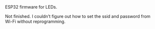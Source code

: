 ESP32 firmware for LEDs.

Not finished. I couldn’t figure out how to set the ssid and password from Wi-Fi without reprogramming.

